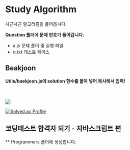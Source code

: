 # Study Algorithm

차근차근 알고리즘을 풀어봅시다.

**Question 폴더에 문제 번호가 들어갑니다.**

-   a.js 문제 풀이 및 실행 파일
-   q.txt 테스트 케이스


## Beakjoon

**Utils/baekjoon.js에 solution 함수를 붙여 넣어 복사해서 입력!**

<br/>
<br/>
<img src="https://img.shields.io/badge/JavaScript-F7DF1E?style=for-the-badge&logo=javascript&logoColor=white">

[![Solved.ac Profile](http://mazassumnida.wtf/api/v2/generate_badge?boj=wjdfbd1121)](https://solved.ac/wjdfbd1121/)


## 코딩테스트 합격자 되기 - 자바스크립트 편

** Programmers 폴더에 생성합니다.
